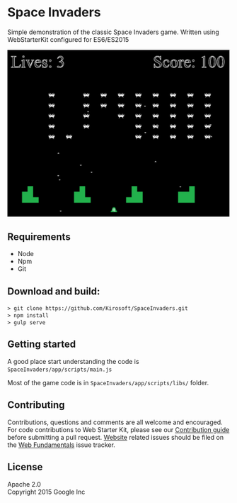 # Space Invaders

Simple demonstration of the classic Space Invaders game.
Written using WebStarterKit configured for ES6/ES2015

![SpaceInvaders](https://github.com/Kirosoft/SpaceInvaders/blob/master/docs/screenshot.PNG "Space Invaders")

## Requirements

* Node
* Npm
* Git

## Download and build:

````
> git clone https://github.com/Kirosoft/SpaceInvaders.git
> npm install
> gulp serve
````

## Getting started

A good place start understanding the code is `SpaceInvaders/app/scripts/main.js`

Most of the game code is in `SpaceInvaders/app/scripts/libs/` folder.


## Contributing

Contributions, questions and comments are all welcome and encouraged. For code contributions to Web Starter Kit, please see our [Contribution guide](CONTRIBUTING.md) before submitting a pull request. [Website](https://developers.google.com/web/tools/starter-kit/) related issues should be filed on the [Web Fundamentals](https://github.com/google/WebFundamentals/issues/new) issue tracker.

## License

Apache 2.0  
Copyright 2015 Google Inc
